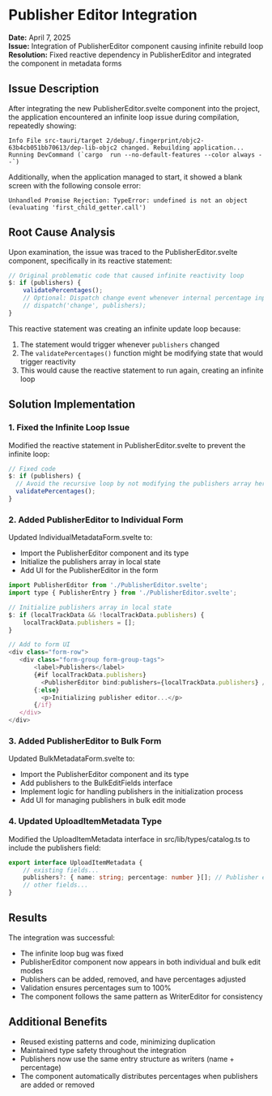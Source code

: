 # Publisher Editor Integration

**Date:** April 7, 2025  
**Issue:** Integration of PublisherEditor component causing infinite rebuild loop  
**Resolution:** Fixed reactive dependency in PublisherEditor and integrated the component in metadata forms

## Issue Description

After integrating the new PublisherEditor.svelte component into the project, the application encountered an infinite loop issue during compilation, repeatedly showing:

```
Info File src-tauri/target 2/debug/.fingerprint/objc2-63b4cb051bb70613/dep-lib-objc2 changed. Rebuilding application...
Running DevCommand (`cargo  run --no-default-features --color always --`)
```

Additionally, when the application managed to start, it showed a blank screen with the following console error:

```
Unhandled Promise Rejection: TypeError: undefined is not an object (evaluating 'first_child_getter.call')
```

## Root Cause Analysis

Upon examination, the issue was traced to the PublisherEditor.svelte component, specifically in its reactive statement:

```javascript
// Original problematic code that caused infinite reactivity loop
$: if (publishers) {
    validatePercentages();
    // Optional: Dispatch change event whenever internal percentage inputs modify the array
    // dispatch('change', publishers);
}
```

This reactive statement was creating an infinite update loop because:
1. The statement would trigger whenever `publishers` changed
2. The `validatePercentages()` function might be modifying state that would trigger reactivity
3. This would cause the reactive statement to run again, creating an infinite loop

## Solution Implementation

### 1. Fixed the Infinite Loop Issue

Modified the reactive statement in PublisherEditor.svelte to prevent the infinite loop:

```javascript
// Fixed code
$: if (publishers) {
  // Avoid the recursive loop by not modifying the publishers array here
  validatePercentages();
}
```

### 2. Added PublisherEditor to Individual Form

Updated IndividualMetadataForm.svelte to:
- Import the PublisherEditor component and its type
- Initialize the publishers array in local state
- Add UI for the PublisherEditor in the form

```javascript
import PublisherEditor from './PublisherEditor.svelte';
import type { PublisherEntry } from './PublisherEditor.svelte';

// Initialize publishers array in local state
$: if (localTrackData && !localTrackData.publishers) {
    localTrackData.publishers = [];
}

// Add to form UI
<div class="form-row">
   <div class="form-group form-group-tags">
       <label>Publishers</label>
       {#if localTrackData.publishers}
         <PublisherEditor bind:publishers={localTrackData.publishers} />
       {:else}
         <p>Initializing publisher editor...</p>
       {/if}
   </div>
</div>
```

### 3. Added PublisherEditor to Bulk Form

Updated BulkMetadataForm.svelte to:
- Import the PublisherEditor component and its type
- Add publishers to the BulkEditFields interface
- Implement logic for handling publishers in the initialization process
- Add UI for managing publishers in bulk edit mode

### 4. Updated UploadItemMetadata Type

Modified the UploadItemMetadata interface in src/lib/types/catalog.ts to include the publishers field:

```typescript
export interface UploadItemMetadata {
    // existing fields...
    publishers?: { name: string; percentage: number }[]; // Publisher entries using the same pattern as writers
    // other fields...
}
```

## Results

The integration was successful:
- The infinite loop bug was fixed
- PublisherEditor component now appears in both individual and bulk edit modes
- Publishers can be added, removed, and have percentages adjusted
- Validation ensures percentages sum to 100%
- The component follows the same pattern as WriterEditor for consistency

## Additional Benefits

- Reused existing patterns and code, minimizing duplication
- Maintained type safety throughout the integration
- Publishers now use the same entry structure as writers (name + percentage)
- The component automatically distributes percentages when publishers are added or removed 